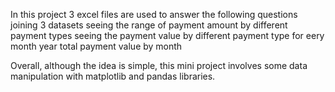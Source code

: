 In this project 3 excel files are used to answer the following questions
    joining 3 datasets
    seeing the range of  payment amount by different payment types
    seeing the payment value by different payment type for eery month year
    total payment value by month

Overall, although the idea is simple, this mini project involves some data manipulation with matplotlib and pandas libraries.
